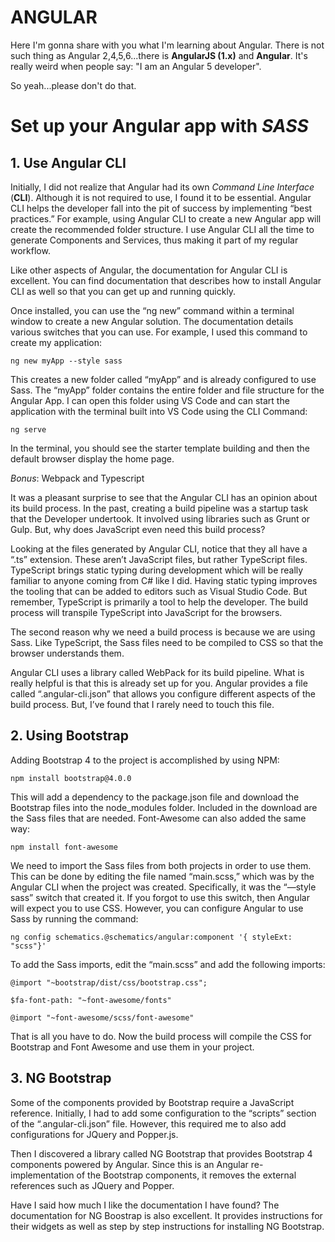 # ANGULAR
Here I'm gonna share with you  what I'm learning about Angular.
There is not such thing as Angular 2,4,5,6...there is **AngularJS (1.x)** and **Angular**.
It's really weird when people say: "I am an Angular 5 developer". 

So yeah...please don't do that.


# Set up your Angular app with *SASS*


## 1. Use Angular CLI

Initially, I did not realize that Angular had its own *Command Line Interface* (**CLI**). Although it is not required to use, I found it to be essential. Angular CLI helps the developer fall into the pit of success by implementing “best practices.” For example, using Angular CLI to create a new Angular app will create the recommended folder structure. I use Angular CLI all the time to generate Components and Services, thus making it part of my regular workflow.

Like other aspects of Angular, the documentation for Angular CLI is excellent. You can find documentation that describes how to install Angular CLI as well so that you can get up and running quickly.

Once installed, you can use the “ng new” command within a terminal window to create a new Angular solution. The documentation details various switches that you can use. For example, I used this command to create my application:

`ng new myApp --style sass`

This creates a new folder called “myApp” and is already configured to use Sass. The “myApp” folder contains the entire folder and file structure for the Angular App. I can open this folder using VS Code and can start the application with the terminal built into VS Code using the CLI Command:

`ng serve`

In the terminal, you should see the starter template building and then the default browser display the home page.

*Bonus*: Webpack and Typescript

It was a pleasant surprise to see that the Angular CLI has an opinion about its build process. In the past, creating a build pipeline was a startup task that the Developer undertook. It involved using libraries such as Grunt or Gulp. But, why does JavaScript even need this build process?

Looking at the files generated by Angular CLI, notice that they all have a “.ts” extension. These aren’t JavaScript files, but rather TypeScript files. TypeScript brings static typing during development which will be really familiar to anyone coming from C# like I did. Having static typing improves the tooling that can be added to editors such as Visual Studio Code. But remember, TypeScript is primarily a tool to help the developer. The build process will transpile TypeScript into JavaScript for the browsers.

The second reason why we need a build process is because we are using Sass. Like TypeScript, the Sass files need to be compiled to CSS so that the browser understands them.

Angular CLI uses a library called WebPack for its build pipeline. What is really helpful is that this is already set up for you. Angular provides a file called “.angular-cli.json” that allows you configure different aspects of the build process. But, I’ve found that I rarely need to touch this file.

## 2. Using Bootstrap

Adding Bootstrap 4 to the project is accomplished by using NPM:

`npm install bootstrap@4.0.0`

This will add a dependency to the package.json file and download the Bootstrap files into the node_modules folder. Included in the download are the Sass files that are needed. Font-Awesome can also added the same way:

`npm install font-awesome`

We need to import the Sass files from both projects in order to use them. This can be done by editing the file named “main.scss,” which was by the Angular CLI when the project was created. Specifically, it was the “—style sass” switch that created it. If you forgot to use this switch, then Angular will expect you to use CSS. However, you can configure Angular to use Sass by running the command:

`ng config schematics.@schematics/angular:component '{ styleExt: "scss"}'`

To add the Sass imports, edit the “main.scss” and add the following imports:

`@import "~bootstrap/dist/css/bootstrap.css";`

`$fa-font-path: "~font-awesome/fonts"`

`@import "~font-awesome/scss/font-awesome"`

That is all you have to do. Now the build process will compile the CSS for Bootstrap and Font Awesome and use them in your project.

## 3. NG Bootstrap

Some of the components provided by Bootstrap require a JavaScript reference. Initially, I had to add some configuration to the “scripts” section of the “.angular-cli.json” file. However, this required me to also add configurations for JQuery and Popper.js.

Then I discovered a library called NG Bootstrap that provides Bootstrap 4 components powered by Angular. Since this is an Angular re-implementation of the Bootstrap components, it removes the external references such as JQuery and Popper.

Have I said how much I like the documentation I have found? The documentation for NG Boostrap is also excellent. It provides instructions for their widgets as well as step by step instructions for installing NG Bootstrap.
